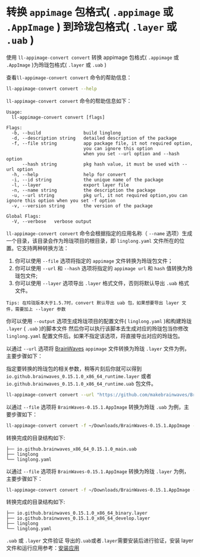 <!--
SPDX-FileCopyrightText: 2023 UnionTech Software Technology Co., Ltd.

SPDX-License-Identifier: LGPL-3.0-or-later
-->

# 转换 `appimage` 包格式( `.appimage` 或 `.AppImage` ) 到玲珑包格式( `.layer` 或 `.uab` )

使用 `ll-appimage-convert convert` 转换 appimage 包格式( `.appimage` 或 `.AppImage` )为玲珑包格式( `.layer` 或 `.uab` )

查看`ll-appimage-convert convert` 命令的帮助信息：

```bash
ll-appimage-convert convert --help
```

`ll-appimage-convert convert` 命令的帮助信息如下：

```text
Usage:
  ll-appimage-convert convert [flags]

Flags:
  -b, --build                build linglong
  -d, --description string   detailed description of the package
  -f, --file string          app package file, it not required option,
                             you can ignore this option
                             when you set --url option and --hash option
      --hash string          pkg hash value, it must be used with --url option
  -h, --help                 help for convert
  -i, --id string            the unique name of the package
  -l, --layer                export layer file
  -n, --name string          the description the package
  -u, --url string           pkg url, it not required option,you can ignore this option when you set -f option
  -v, --version string       the version of the package

Global Flags:
  -V, --verbose   verbose output
```

`ll-appimage-convert convert` 命令会根据指定的应用名称（ `--name` 选项）生成一个目录，该目录会作为玲珑项目的根目录，即 `linglong.yaml` 文件所在的位置。它支持两种转换方法：

1. 你可以使用 `--file` 选项将指定的 `appimage` 文件转换为玲珑包文件；
2. 你可以使用 `--url` 和 `--hash` 选项将指定的 `appimage url` 和 `hash` 值转换为玲珑包文件;
3. 你可以使用 `--layer` 选项导出 `.layer` 格式文件，否则将默认导出 `.uab` 格式文件。

`Tips: 在玲珑版本大于1.5.7时，convert 默认导出 uab 包，如果想要导出 layer 文件，需要加上 --layer 参数`

你可以使用 `--output` 选项生成玲珑项目的配置文件( `linglong.yaml` )和构建玲珑 `.layer` ( `.uab` )的脚本文件
然后你可以执行该脚本去生成对应的玲珑包当你修改 `linglong.yaml` 配置文件后。如果不指定该选项，将直接导出对应的玲珑包。

以通过 `--url` 选项将 [BrainWaves](https://github.com/makebrainwaves/BrainWaves/releases/download/v0.15.1/BrainWaves-0.15.1.AppImage) `appimage` 文件转换为玲珑 `.layer` 文件为例，主要步骤如下：

指定要转换的玲珑包的相关参数，稍等片刻后你就可以得到 `io.github.brainwaves_0.15.1.0_x86_64_runtime.layer` 或者 `io.github.brainwaves_0.15.1.0_x86_64_runtime.uab` 包文件。

```bash
ll-appimage-convert convert --url "https://github.com/makebrainwaves/BrainWaves/releases/download/v0.15.1/BrainWaves-0.15.1.AppImage" --hash "04fcfb9ccf5c0437cd3007922fdd7cd1d0a73883fd28e364b79661dbd25a4093" --name "io.github.brainwaves" --id "io.github.brainwaves" --version "0.15.1.0" --description "io.github.brainwaves" -b
```

以通过 `--file` 选项将 `BrainWaves-0.15.1.AppImage` 转换为玲珑 `.uab` 为例，主要步骤如下：

```bash
ll-appimage-convert convert -f ~/Downloads/BrainWaves-0.15.1.AppImage --name "io.github.brainwaves" --id "io.github.brainwaves" --version "0.15.1.0" --description "io.github.brainwaves" -b
```

转换完成的目录结构如下:
```text
├── io.github.brainwaves_x86_64_0.15.1.0_main.uab
├── linglong
└── linglong.yaml
```

以通过 `--file` 选项将 `BrainWaves-0.15.1.AppImage` 转换为玲珑 `.layer` 为例，主要步骤如下：
```bash
ll-appimage-convert convert -f ~/Downloads/BrainWaves-0.15.1.AppImage --name "io.github.brainwaves" --id "io.github.brainwaves" --version "0.15.1.0" --description "io.github.brainwaves" -b --layer
```

转换完成的目录结构如下:
```text
├── io.github.brainwaves_0.15.1.0_x86_64_binary.layer
├── io.github.brainwaves_0.15.1.0_x86_64_develop.layer
├── linglong
└── linglong.yaml
```

`.uab` 或 `.layer` 文件验证
导出的`.uab`或者`.layer`需要安装后进行验证，安装 layer 文件和运行应用参考：[安装应用](../ll-cli/install.md)
